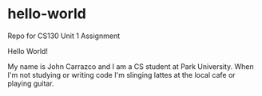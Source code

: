 # hello-world
Repo for CS130 Unit 1 Assignment 

Hello World! 

My name is John Carrazco and I am a CS student at Park University. When I'm not studying or writing code I'm slinging lattes at the local cafe or playing guitar.
